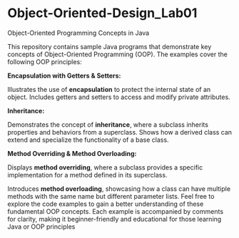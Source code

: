 # Object-Oriented-Design_Lab01
Object-Oriented Programming Concepts in Java

This repository contains sample Java programs that demonstrate key concepts of Object-Oriented Programming (OOP). The examples cover the following OOP principles:

**Encapsulation with Getters & Setters:**

Illustrates the use of **encapsulation** to protect the internal state of an object.
Includes getters and setters to access and modify private attributes.

**Inheritance:**

Demonstrates the concept of **inheritance**, where a subclass inherits properties and behaviors from a superclass.
Shows how a derived class can extend and specialize the functionality of a base class.

**Method Overriding & Method Overloading:**

Displays **method overriding**, where a subclass provides a specific implementation for a method defined in its superclass.

Introduces **method overloading**, showcasing how a class can have multiple methods with the same name but different parameter lists.
Feel free to explore the code examples to gain a better understanding of these fundamental OOP concepts. Each example is accompanied by comments for clarity, making it beginner-friendly and educational for those learning Java or OOP principles
